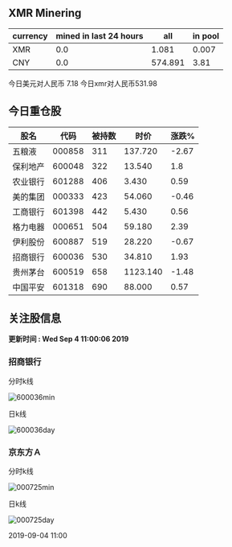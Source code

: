 ## XMR Minering

|currency|mined in last 24 hours|all|in pool|
|---|---|---|---|
|XMR|0.0|1.081|0.007|
|CNY|0.0|574.891|3.81|

今日美元对人民币 7.18	今日xmr对人民币531.98


## 今日重仓股 

|股名|代码|被持数|时价|涨跌%|
|---|---|---|---|---|
|五粮液|000858|311|137.720|-2.67|
|保利地产|600048|322|13.540|1.8|
|农业银行|601288|406|3.430|0.59|
|美的集团|000333|423|54.060|-0.46|
|工商银行|601398|442|5.430|0.56|
|格力电器|000651|504|59.180|2.39|
|伊利股份|600887|519|28.220|-0.67|
|招商银行|600036|530|34.810|1.93|
|贵州茅台|600519|658|1123.140|-1.48|
|中国平安|601318|690|88.000|0.57|

## 关注股信息
**更新时间 : Wed Sep  4 11:00:06 2019**
### 招商银行 
分时k线

![600036min](http://image.sinajs.cn/newchart/min/n/sh600036.gif)

日k线

![600036day](http://image.sinajs.cn/newchart/daily/n/sh600036.gif)

### 京东方Ａ 
分时k线

![000725min](http://image.sinajs.cn/newchart/min/n/sz000725.gif)

日k线

![000725day](http://image.sinajs.cn/newchart/daily/n/sz000725.gif)

2019-09-04 11:00